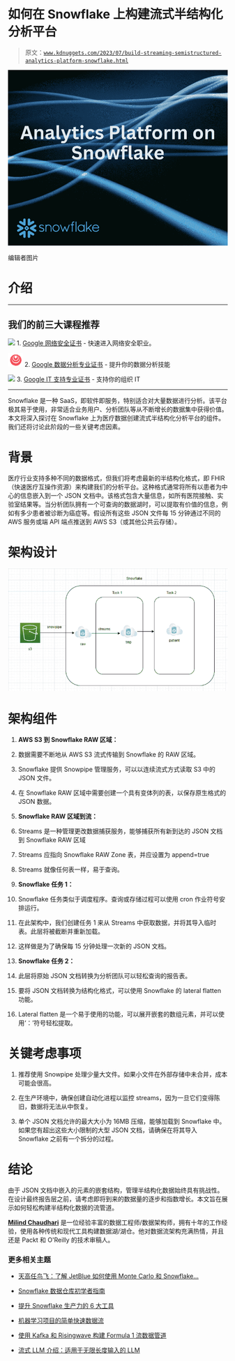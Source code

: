 # 如何在 Snowflake 上构建流式半结构化分析平台

> 原文：[`www.kdnuggets.com/2023/07/build-streaming-semistructured-analytics-platform-snowflake.html`](https://www.kdnuggets.com/2023/07/build-streaming-semistructured-analytics-platform-snowflake.html)

![如何在 Snowflake 上构建流式半结构化分析平台](img/0a41ce35c69079e4de0a6381e75f2dbb.png)

编辑者图片

# 介绍

* * *

## 我们的前三大课程推荐

![](img/0244c01ba9267c002ef39d4907e0b8fb.png) 1\. [Google 网络安全证书](https://www.kdnuggets.com/google-cybersecurity) - 快速进入网络安全职业。

![](img/e225c49c3c91745821c8c0368bf04711.png) 2\. [Google 数据分析专业证书](https://www.kdnuggets.com/google-data-analytics) - 提升你的数据分析技能

![](img/0244c01ba9267c002ef39d4907e0b8fb.png) 3\. [Google IT 支持专业证书](https://www.kdnuggets.com/google-itsupport) - 支持你的组织 IT

* * *

Snowflake 是一种 SaaS，即软件即服务，特别适合对大量数据进行分析。该平台极其易于使用，非常适合业务用户、分析团队等从不断增长的数据集中获得价值。本文将深入探讨在 Snowflake 上为医疗数据创建流式半结构化分析平台的组件。我们还将讨论此阶段的一些关键考虑因素。

# 背景

医疗行业支持多种不同的数据格式，但我们将考虑最新的半结构化格式，即 FHIR（快速医疗互操作资源）来构建我们的分析平台。这种格式通常将所有以患者为中心的信息嵌入到一个 JSON 文档中。该格式包含大量信息，如所有医院接触、实验室结果等。当分析团队拥有一个可查询的数据湖时，可以提取有价值的信息，例如有多少患者被诊断为癌症等。假设所有这些 JSON 文件每 15 分钟通过不同的 AWS 服务或端 API 端点推送到 AWS S3（或其他公共云存储）。

# 架构设计

![如何在 Snowflake 上构建流式半结构化分析平台](img/62bc8cb5a28e2c4ab13d65099ab2f1da.png)

# 架构组件

1.  **AWS S3 到 Snowflake RAW 区域：**

1.  数据需要不断地从 AWS S3 流式传输到 Snowflake 的 RAW 区域。

1.  Snowflake 提供 Snowpipe 管理服务，可以以连续流式方式读取 S3 中的 JSON 文件。

1.  在 Snowflake RAW 区域中需要创建一个具有变体列的表，以保存原生格式的 JSON 数据。

1.  **Snowflake RAW 区域到流：**

1.  Streams 是一种管理更改数据捕获服务，能够捕获所有新到达的 JSON 文档到 Snowflake RAW 区域

1.  Streams 应指向 Snowflake RAW Zone 表，并应设置为 append=true

1.  Streams 就像任何表一样，易于查询。

1.  **Snowflake 任务 1：**

1.  Snowflake 任务类似于调度程序。查询或存储过程可以使用 cron 作业符号安排运行。

1.  在此架构中，我们创建任务 1 来从 Streams 中获取数据，并将其导入临时表。此层将被截断并重新加载。

1.  这样做是为了确保每 15 分钟处理一次新的 JSON 文档。

1.  **Snowflake 任务 2：**

1.  此层将原始 JSON 文档转换为分析团队可以轻松查询的报告表。

1.  要将 JSON 文档转换为结构化格式，可以使用 Snowflake 的 lateral flatten 功能。

1.  Lateral flatten 是一个易于使用的功能，可以展开嵌套的数组元素，并可以使用‘：’符号轻松提取。

# 关键考虑事项

1.  推荐使用 Snowpipe 处理少量大文件。如果小文件在外部存储中未合并，成本可能会很高。

1.  在生产环境中，确保创建自动化进程以监控 streams，因为一旦它们变得陈旧，数据将无法从中恢复。

1.  单个 JSON 文档允许的最大大小为 16MB 压缩，能够加载到 Snowflake 中。如果您有超出这些大小限制的大型 JSON 文档，请确保在将其导入 Snowflake 之前有一个拆分的过程。

# 结论

由于 JSON 文档中嵌入的元素的嵌套结构，管理半结构化数据始终具有挑战性。在设计最终报告层之前，请考虑即将到来的数据量的逐步和指数增长。本文旨在展示如何轻松构建半结构化数据的流管道。

**[Milind Chaudhari](https://www.linkedin.com/in/milind-chaudhari/)** 是一位经验丰富的数据工程师/数据架构师，拥有十年的工作经验，使用各种传统和现代工具构建数据湖/湖仓。他对数据流架构充满热情，并且还是 Packt 和 O'Reilly 的技术审稿人。

### 更多相关主题

+   [天高任鸟飞：了解 JetBlue 如何使用 Monte Carlo 和 Snowflake…](https://www.kdnuggets.com/2022/12/monte-carlo-jetblue-snowflake-build-trust-improve-model-accuracy.html)

+   [Snowflake 数据仓库初学者指南](https://www.kdnuggets.com/2022/02/data-warehousing-snowflake-beginners.html)

+   [提升 Snowflake 生产力的 6 大工具](https://www.kdnuggets.com/2023/08/top-6-tools-improve-productivity-snowflake.html)

+   [机器学习项目的简单快速数据流](https://www.kdnuggets.com/2022/11/simple-fast-data-streaming-machine-learning-projects.html)

+   [使用 Kafka 和 Risingwave 构建 Formula 1 流数据管道](https://www.kdnuggets.com/building-a-formula-1-streaming-data-pipeline-with-kafka-and-risingwave)

+   [流式 LLM 介绍：适用于无限长度输入的 LLM](https://www.kdnuggets.com/introduction-to-streaming-llm-llms-for-infinite-length-inputs)
